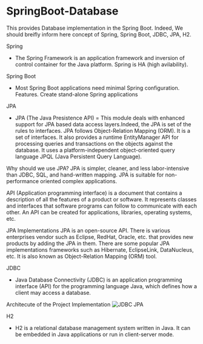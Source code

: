 # SpringBoot-Database

This provides Database implementation in the Spring Boot. Indeed, We should breifly inform here concept of Spring, Spring Boot, JDBC, JPA, H2.

Spring
* The Spring Framework is an application framework and inversion of control container for the Java platform. Spring is HA (high avilability).

Spring Boot
* Most Spring Boot applications need minimal Spring configuration. Features. Create stand-alone Spring applications

JPA
* JPA (The Java Presistence API) = This module deals with enhanced support for JPA based data access layers.Indeed, the JPA is set of the rules to  interfaces. JPA follows Object-Relation Mapping (ORM). It is a set of interfaces. It also provides a runtime EntityManager API for processing queries and transactions on the objects against the database. It uses a platform-independent object-oriented query language JPQL (Java Persistent Query Language).

Why should we use JPA?
JPA is simpler, cleaner, and less labor-intensive than JDBC, SQL, and hand-written mapping. JPA is suitable for non-performance oriented complex applications.

API (Application programming interface) is a document that contains a description of all the features of a product or software. It represents classes and interfaces that software programs can follow to communicate with each other. An API can be created for applications, libraries, operating systems, etc.


JPA Implementations
JPA is an open-source API. There is various enterprises vendor such as Eclipse, RedHat, Oracle, etc. that provides new products by adding the JPA in them. There are some popular JPA implementations frameworks such as Hibernate, EclipseLink, DataNucleus, etc. It is also known as Object-Relation Mapping (ORM) tool.

JDBC
* Java Database Connectivity (JDBC) is an application programming interface (API) for the programming language Java, which defines how a client may access a database.

Architecute of the Project Implementation
![JDBC JPA](https://user-images.githubusercontent.com/11626327/76680830-9b1bae00-662f-11ea-84e8-941623ed7283.JPG)


H2
* H2 is a relational database management system written in Java. It can be embedded in Java applications or run in client-server mode.
   
